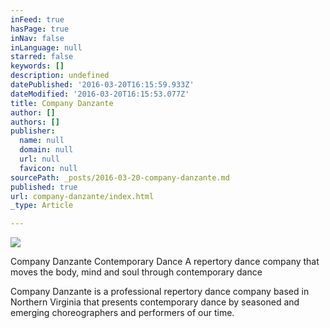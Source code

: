 ```yaml
---
inFeed: true
hasPage: true
inNav: false
inLanguage: null
starred: false
keywords: []
description: undefined
datePublished: '2016-03-20T16:15:59.933Z'
dateModified: '2016-03-20T16:15:53.077Z'
title: Company Danzante
author: []
authors: []
publisher:
  name: null
  domain: null
  url: null
  favicon: null
sourcePath: _posts/2016-03-20-company-danzante.md
published: true
url: company-danzante/index.html
_type: Article

---
```

![](https://the-grid-user-content.s3-us-west-2.amazonaws.com/ba01c0da-feae-4fa5-96a1-84c22da8ce1b.jpg)

Company Danzante Contemporary Dance
A repertory dance company that moves the body, mind and soul through contemporary dance

Company Danzante is a professional repertory dance company based in Northern Virginia that presents contemporary dance by seasoned and emerging choreographers and performers of our time.